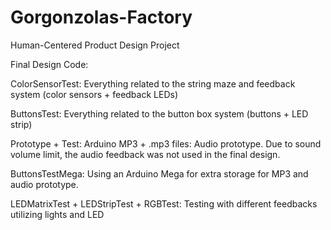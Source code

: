 # Gorgonzolas-Factory
Human-Centered Product Design Project

Final Design Code:

ColorSensorTest: Everything related to the string maze and feedback system (color sensors + feedback LEDs)

ButtonsTest: Everything related to the button box system (buttons + LED strip)


Prototype + Test:
Arduino MP3 + .mp3 files: Audio prototype. Due to sound volume limit, the audio feedback was not used in the final design.

ButtonsTestMega: Using an Arduino Mega for extra storage for MP3 and audio prototype.

LEDMatrixTest + LEDStripTest + RGBTest: Testing with different feedbacks utilizing lights and LED
